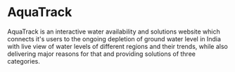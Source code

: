 # AquaTrack
AquaTrack is an interactive water availability and solutions website which connects it's users to the ongoing depletion of ground water level in India with live view of water levels of different regions and their trends, while also delivering major reasons for that and providing solutions of three categories.
